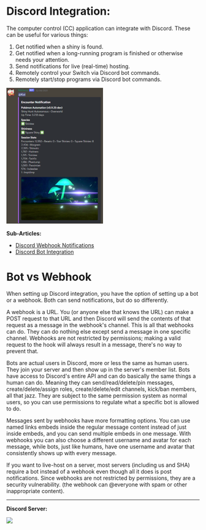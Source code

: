 # Discord Integration:

The computer control (CC) application can integrate with Discord. These can be useful for various things:

1. Get notified when a shiny is found.
2. Get notified when a long-running program is finished or otherwise needs your attention.
3. Send notifications for live (real-time) hosting.
4. Remotely control your Switch via Discord bot commands.
5. Remotely start/stop programs via Discord bot commands.

<img src="images/discord-notifications-0.png" width="50%">


**Sub-Articles:**

- [Discord Webhook Notifications](DiscordWebhooks.md)
- [Discord Bot Integration](DiscordBot.md)

# Bot vs Webhook
When setting up Discord integration, you have the option of setting up a bot or a webhook. Both can send notifications, but do so differently.

A webhook is a URL. You (or anyone else that knows the URL) can make a POST request to that URL and then Discord will send the contents of that request as a message in the webhook's channel. This is all that webhooks can do. They can do nothing else except send a message in one specific channel. Webhooks are not restricted by permissions; making a valid request to the hook will always result in a message, there's no way to prevent that.

Bots are actual users in Discord, more or less the same as human users. They join your server and then show up in the server's member list. Bots have access to Discord's entire API and can do basically the same things a human can do. Meaning they can send/read/delete/pin messages, create/delete/assign roles, create/delete/edit channels, kick/ban members, all that jazz. They are subject to the same permission system as normal users, so you can use permissions to regulate what a specific bot is allowed to do.

Messages sent by webhooks have more formatting options. You can use named links embeds inside the regular message content instead of just inside embeds, and you can send multiple embeds in one message. With webhooks you can also choose a different username and avatar for each message, while bots, just like humans, have one username and avatar that consistently shows up with every message.

If you want to live-host on a server, most servers (including us and SHA) require a bot instead of a webhook even though all it does is post notifications. Since webhooks are not restricted by permissions, they are a security vulnerability. (the webhook can @everyone with spam or other inappropriate content).

<hr>

**Discord Server:** 

[<img src="https://canary.discordapp.com/api/guilds/695809740428673034/widget.png?style=banner2">](https://discord.gg/cQ4gWxN)



